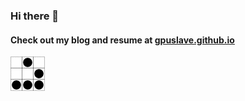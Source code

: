 ### Hi there 👋
#### Check out my blog and resume at [gpuslave.github.io](https://gpuslave.github.io/) 
![](img/glider.png)
<!-- | | | |
| --- | --- | --- |
| _ | 0 | _ |
| _ | _ | 0 |
| 0 | 0 | 0 | -->